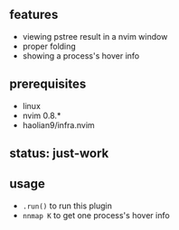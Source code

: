 
## features
* viewing pstree result in a nvim window
* proper folding
* showing a process's hover info

## prerequisites
* linux
* nvim 0.8.*
* haolian9/infra.nvim

## status: just-work

## usage
* `.run()` to run this plugin
* `nnmap K` to get one process's hover info
